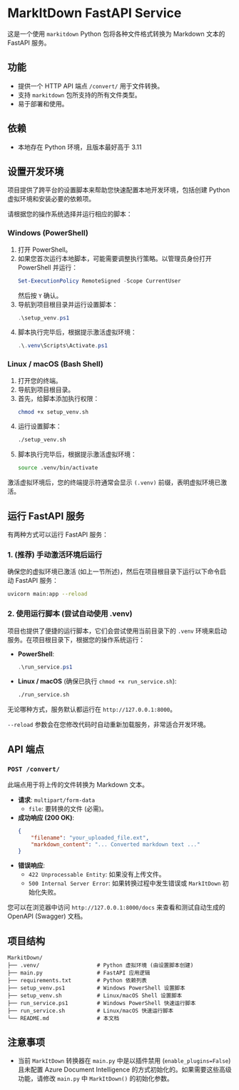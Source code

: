 # MarkItDown FastAPI Service

这是一个使用 `markitdown` Python 包将各种文件格式转换为 Markdown 文本的 FastAPI 服务。

## 功能

- 提供一个 HTTP API 端点 `/convert/` 用于文件转换。
- 支持 `markitdown` 包所支持的所有文件类型。
- 易于部署和使用。

## 依赖

- 本地存在 Python 环境，且版本最好高于 3.11

## 设置开发环境

项目提供了跨平台的设置脚本来帮助您快速配置本地开发环境，包括创建 Python 虚拟环境和安装必要的依赖项。

请根据您的操作系统选择并运行相应的脚本：

### Windows (PowerShell)

1.  打开 PowerShell。
2.  如果您首次运行本地脚本，可能需要调整执行策略。以管理员身份打开 PowerShell 并运行：
    ```powershell
    Set-ExecutionPolicy RemoteSigned -Scope CurrentUser
    ```
    然后按 `Y` 确认。
3.  导航到项目根目录并运行设置脚本：
    ```powershell
    .\setup_venv.ps1
    ```
4.  脚本执行完毕后，根据提示激活虚拟环境：
    ```powershell
    .\.venv\Scripts\Activate.ps1
    ```

### Linux / macOS (Bash Shell)

1.  打开您的终端。
2.  导航到项目根目录。
3.  首先，给脚本添加执行权限：
    ```bash
    chmod +x setup_venv.sh
    ```
4.  运行设置脚本：
    ```bash
    ./setup_venv.sh
    ```
5.  脚本执行完毕后，根据提示激活虚拟环境：
    ```bash
    source .venv/bin/activate
    ```

激活虚拟环境后，您的终端提示符通常会显示 `(.venv)` 前缀，表明虚拟环境已激活。

## 运行 FastAPI 服务

有两种方式可以运行 FastAPI 服务：

### 1. (推荐) 手动激活环境后运行

确保您的虚拟环境已激活 (如上一节所述)，然后在项目根目录下运行以下命令启动 FastAPI 服务：

```bash
uvicorn main:app --reload
```

### 2. 使用运行脚本 (尝试自动使用 .venv)

项目也提供了便捷的运行脚本，它们会尝试使用当前目录下的 `.venv` 环境来启动服务。在项目根目录下，根据您的操作系统运行：

-   **PowerShell**:
    ```powershell
    .\run_service.ps1
    ```
-   **Linux / macOS** (确保已执行 `chmod +x run_service.sh`):
    ```bash
    ./run_service.sh
    ```

无论哪种方式，服务默认都运行在 `http://127.0.0.1:8000`。

`--reload` 参数会在您修改代码时自动重新加载服务，非常适合开发环境。

## API 端点

### `POST /convert/`

此端点用于将上传的文件转换为 Markdown 文本。

-   **请求**: `multipart/form-data`
    -   `file`: 要转换的文件 (必需)。
-   **成功响应 (200 OK)**:
    ```json
    {
        "filename": "your_uploaded_file.ext",
        "markdown_content": "... Converted markdown text ..."
    }
    ```
-   **错误响应**:
    -   `422 Unprocessable Entity`: 如果没有上传文件。
    -   `500 Internal Server Error`: 如果转换过程中发生错误或 `MarkItDown` 初始化失败。

您可以在浏览器中访问 `http://127.0.0.1:8000/docs` 来查看和测试自动生成的 OpenAPI (Swagger) 文档。

## 项目结构

```
MarkitDown/
├── .venv/                  # Python 虚拟环境 (由设置脚本创建)
├── main.py                 # FastAPI 应用逻辑
├── requirements.txt        # Python 依赖列表
├── setup_venv.ps1          # Windows PowerShell 设置脚本
├── setup_venv.sh           # Linux/macOS Shell 设置脚本
├── run_service.ps1         # Windows PowerShell 快速运行脚本
├── run_service.sh          # Linux/macOS 快速运行脚本
└── README.md               # 本文档
```

## 注意事项

-   当前 `MarkItDown` 转换器在 `main.py` 中是以插件禁用 (`enable_plugins=False`) 且未配置 Azure Document Intelligence 的方式初始化的。如果需要这些高级功能，请修改 `main.py` 中 `MarkItDown()` 的初始化参数。
